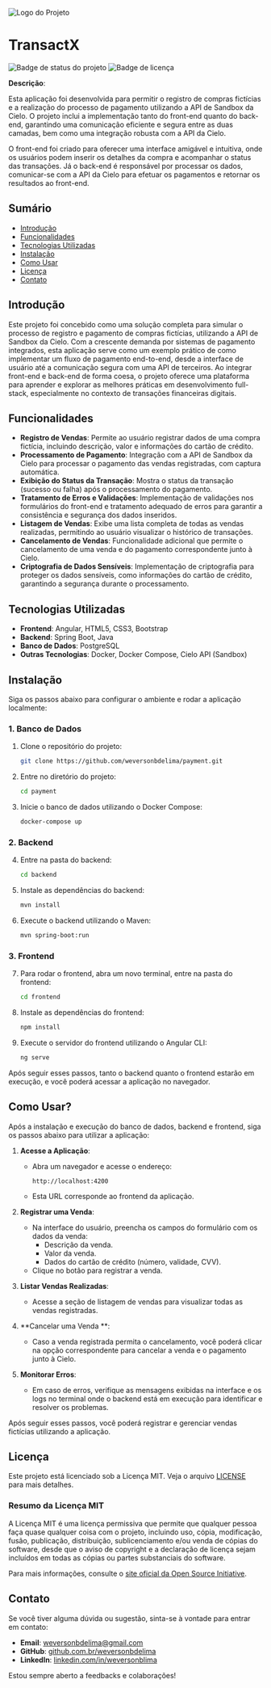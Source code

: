 ![Logo do Projeto](assets/imagens/transactx.png)



# **TransactX**

![Badge de status do projeto](https://img.shields.io/badge/status-em%20desenvolvimento-yellow) ![Badge de licença](https://img.shields.io/badge/license-MIT-blue)

**Descrição**: 

Esta aplicação foi desenvolvida para permitir o registro de compras fictícias e a realização do processo de pagamento utilizando a API de Sandbox da Cielo. O projeto inclui a implementação tanto do front-end quanto do back-end, garantindo uma comunicação eficiente e segura entre as duas camadas, bem como uma integração robusta com a API da Cielo.

O front-end foi criado para oferecer uma interface amigável e intuitiva, onde os usuários podem inserir os detalhes da compra e acompanhar o status das transações. Já o back-end é responsável por processar os dados, comunicar-se com a API da Cielo para efetuar os pagamentos e retornar os resultados ao front-end.

## **Sumário**

- [Introdução](#introdução)
- [Funcionalidades](#funcionalidades)
- [Tecnologias Utilizadas](#tecnologias-utilizadas)
- [Instalação](#instalação)
- [Como Usar](#como-usar)
- [Licença](#licença)
- [Contato](#contato)

## **Introdução**

Este projeto foi concebido como uma solução completa para simular o processo de registro e pagamento de compras fictícias, utilizando a API de Sandbox da Cielo. Com a crescente demanda por sistemas de pagamento integrados, esta aplicação serve como um exemplo prático de como implementar um fluxo de pagamento end-to-end, desde a interface de usuário até a comunicação segura com uma API de terceiros. Ao integrar front-end e back-end de forma coesa, o projeto oferece uma plataforma para aprender e explorar as melhores práticas em desenvolvimento full-stack, especialmente no contexto de transações financeiras digitais.

## **Funcionalidades**

- **Registro de Vendas**: Permite ao usuário registrar dados de uma compra fictícia, incluindo descrição, valor e informações do cartão de crédito.
- **Processamento de Pagamento**: Integração com a API de Sandbox da Cielo para processar o pagamento das vendas registradas, com captura automática.
- **Exibição do Status da Transação**: Mostra o status da transação (sucesso ou falha) após o processamento do pagamento.
- **Tratamento de Erros e Validações**: Implementação de validações nos formulários do front-end e tratamento adequado de erros para garantir a consistência e segurança dos dados inseridos.
- **Listagem de Vendas**: Exibe uma lista completa de todas as vendas realizadas, permitindo ao usuário visualizar o histórico de transações.
- **Cancelamento de Vendas**: Funcionalidade adicional que permite o cancelamento de uma venda e do pagamento correspondente junto à Cielo.
- **Criptografia de Dados Sensíveis**: Implementação de criptografia para proteger os dados sensíveis, como informações do cartão de crédito, garantindo a segurança durante o processamento.

## **Tecnologias Utilizadas**

- **Frontend**: Angular, HTML5, CSS3, Bootstrap
- **Backend**: Spring Boot, Java
- **Banco de Dados**: PostgreSQL
- **Outras Tecnologias**: Docker, Docker Compose, Cielo API (Sandbox)

## **Instalação**

Siga os passos abaixo para configurar o ambiente e rodar a aplicação localmente:

### 1. Banco de Dados

1. Clone o repositório do projeto:
    ```bash
    git clone https://github.com/weversonbdelima/payment.git
    ```

2. Entre no diretório do projeto:
    ```bash
    cd payment
    ```

3. Inicie o banco de dados utilizando o Docker Compose:
    ```bash
    docker-compose up
    ```

### 2. Backend

4. Entre na pasta do backend:
    ```bash
    cd backend
    ```

5. Instale as dependências do backend:
    ```bash
    mvn install
    ```

6. Execute o backend utilizando o Maven:
    ```bash
    mvn spring-boot:run
    ```

### 3. Frontend

7. Para rodar o frontend, abra um novo terminal, entre na pasta do frontend:
    ```bash
    cd frontend
    ```

8. Instale as dependências do frontend:
    ```bash
    npm install
    ```

9. Execute o servidor do frontend utilizando o Angular CLI:
    ```bash
    ng serve
    ```

Após seguir esses passos, tanto o backend quanto o frontend estarão em execução, e você poderá acessar a aplicação no navegador.

## **Como Usar?**

Após a instalação e execução do banco de dados, backend e frontend, siga os passos abaixo para utilizar a aplicação:

1. **Acesse a Aplicação**:
   - Abra um navegador e acesse o endereço:
     ```
     http://localhost:4200
     ```
   - Esta URL corresponde ao frontend da aplicação.

2. **Registrar uma Venda**:
   - Na interface do usuário, preencha os campos do formulário com os dados da venda:
     - Descrição da venda.
     - Valor da venda.
     - Dados do cartão de crédito (número, validade, CVV).
   - Clique no botão para registrar a venda.

3. **Listar Vendas Realizadas**:
   - Acesse a seção de listagem de vendas para visualizar todas as vendas registradas.

4. **Cancelar uma Venda **:
   - Caso a venda registrada permita o cancelamento, você poderá clicar na opção correspondente para cancelar a venda e o pagamento junto à Cielo.

5. **Monitorar Erros**:
   - Em caso de erros, verifique as mensagens exibidas na interface e os logs no terminal onde o backend está em execução para identificar e resolver os problemas.

Após seguir esses passos, você poderá registrar e gerenciar vendas fictícias utilizando a aplicação.

## **Licença**

Este projeto está licenciado sob a Licença MIT. Veja o arquivo [LICENSE](LICENSE) para mais detalhes.

### Resumo da Licença MIT

A Licença MIT é uma licença permissiva que permite que qualquer pessoa faça quase qualquer coisa com o projeto, incluindo uso, cópia, modificação, fusão, publicação, distribuição, sublicenciamento e/ou venda de cópias do software, desde que o aviso de copyright e a declaração de licença sejam incluídos em todas as cópias ou partes substanciais do software.

Para mais informações, consulte o [site oficial da Open Source Initiative](https://opensource.org/licenses/MIT).

## **Contato**

Se você tiver alguma dúvida ou sugestão, sinta-se à vontade para entrar em contato:

- **Email**: [weversonbdelima@gmail.com](mailto:weversonbdelima@gmail.com)
- **GitHub**: [github.com.br/weversonbdelima](https://github.com/br/weversonbdelima)
- **LinkedIn**: [linkedin.com/in/weversonblima](https://www.linkedin.com/in/weversonblima)

Estou sempre aberto a feedbacks e colaborações!

